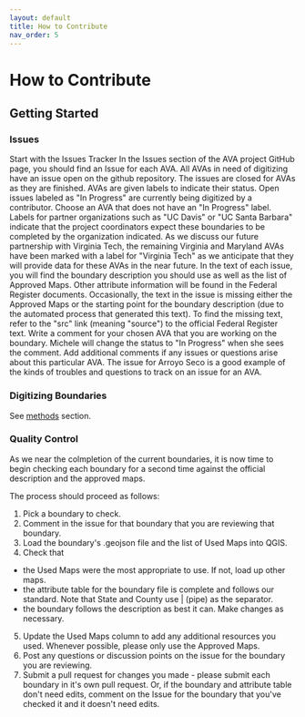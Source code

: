 ```yaml
---
layout: default
title: How to Contribute
nav_order: 5
---
```


# How to Contribute

## Getting Started

### Issues

Start with the Issues Tracker
In the Issues section of the AVA project GitHub page, you should find an Issue for each AVA. All AVAs in need of digitizing have an issue open on the github repository. The issues are closed for AVAs as they are finished. AVAs are given labels to indicate their status. Open issues labeled as "In Progress" are currently being digitized by a contributor. Choose an AVA that does not have an "In Progress" label. Labels for partner organizations such as "UC Davis" or "UC Santa Barbara" indicate that the project coordinators expect these boundaries to be completed by the organization indicated. As we discuss our future partnership with Virginia Tech, the remaining Virginia and Maryland AVAs have been marked with a label for "Virginia Tech" as we anticipate that they will provide data for these AVAs in the near future.
In the text of each issue, you will find the boundary description you should use as well as the list of Approved Maps. Other attribute information will be found in the Federal Register documents. Occasionally, the text in the issue is missing either the Approved Maps or the starting point for the boundary description (due to the automated process that generated this text). To find the missing text, refer to the "src" link (meaning "source") to the official Federal Register text.
Write a comment for your chosen AVA that you are working on the boundary. Michele will change the status to "In Progress" when she sees the comment. Add additional comments if any issues or questions arise about this particular AVA. The issue for Arroyo Seco is a good example of the kinds of troubles and questions to track on an issue for an AVA.

### Digitizing Boundaries

See [methods](methods) section.

### Quality Control

As we near the colmpletion of the current boundaries, it is now time to begin checking each boundary for a second time against the official description and the approved maps.

The process should proceed as follows:
1. Pick a boundary to check.
1. Comment in the issue for that boundary that you are reviewing that boundary.
1. Load the boundary's .geojson file and the list of Used Maps into QGIS.
1. Check that
  * the Used Maps were the most appropriate to use.  If not, load up other maps.
  * the attribute table for the boundary file is complete and follows our standard.  Note that State and County use \| (pipe) as the separator.
  * the boundary follows the description as best it can.  Make changes as necessary.
5. Update the Used Maps column to add any additional resources you used.  Whenever possible, please only use the Approved Maps.
1. Post any questions or discussion points on the issue for the boundary you are reviewing.
1. Submit a pull request for changes you made - please submit each boundary in it's own pull request.  Or, if the boundary and attribute table don't need edits, comment on the Issue for the boundary that you've checked it and it doesn't need edits.